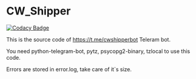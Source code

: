 # CW_Shipper

[![Codacy Badge](https://api.codacy.com/project/badge/Grade/9384c75a2b4b4b2f9d556deff0a50b07)](https://app.codacy.com/app/Cactiw/CW_Shipper?utm_source=github.com&utm_medium=referral&utm_content=Cactiw/CW_Shipper&utm_campaign=Badge_Grade_Dashboard)

This is the source code of <https://t.me/cwshipperbot> Teleram bot.

You need python-telegram-bot, pytz, psycopg2-binary, tzlocal to use this code.

Errors are stored in error.log, take care of it`s size.
